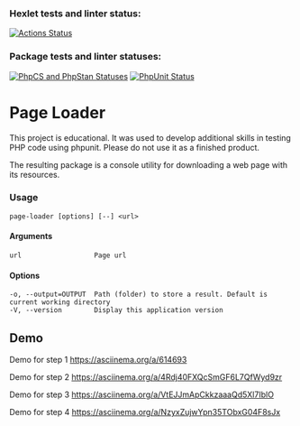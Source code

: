 ### Hexlet tests and linter status:
[![Actions Status](https://github.com/itelmenko/php-phpunit-testing-project-75/actions/workflows/hexlet-check.yml/badge.svg)](https://github.com/itelmenko/php-phpunit-testing-project-75/actions)

### Package tests and linter statuses:

[![PhpCS and PhpStan Statuses](https://github.com/itelmenko/php-phpunit-testing-project-75/actions/workflows/phpstan.yml/badge.svg)](https://github.com/itelmenko/php-phpunit-testing-project-75/actions) [![PhpUnit Status](https://github.com/itelmenko/php-phpunit-testing-project-75/actions/workflows/phpunit.yml/badge.svg)](https://github.com/itelmenko/php-phpunit-testing-project-75/actions)

# Page Loader 

This project is educational. It was used to develop additional skills in testing PHP code using phpunit. Please do not use it as a finished product.

The resulting package is a console utility for downloading a web page with its resources.

### Usage

```
page-loader [options] [--] <url>
```

#### Arguments

```
url                  Page url
```

#### Options

```
-o, --output=OUTPUT  Path (folder) to store a result. Default is current working directory
-V, --version        Display this application version
```



## Demo

Demo for step 1 https://asciinema.org/a/614693

Demo for step 2 https://asciinema.org/a/4Rdj40FXQcSmGF6L7QfWyd9zr

Demo for step 3 https://asciinema.org/a/VtEJJmApCkkzaaaQd5Xl7IblO

Demo for step 4 https://asciinema.org/a/NzyxZujwYpn35TObxG04F8sJx
